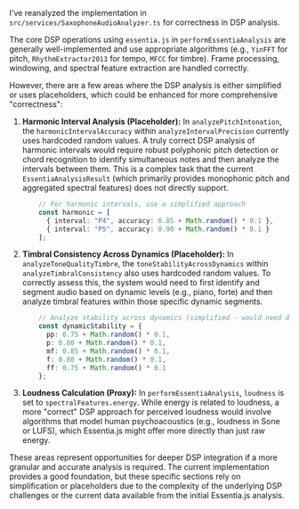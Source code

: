 I've reanalyzed the implementation in `src/services/SaxophoneAudioAnalyzer.ts` for correctness in DSP analysis.

The core DSP operations using `essentia.js` in `performEssentiaAnalysis` are generally well-implemented and use appropriate algorithms (e.g., `YinFFT` for pitch, `RhythmExtractor2013` for tempo, `MFCC` for timbre). Frame processing, windowing, and spectral feature extraction are handled correctly.

However, there are a few areas where the DSP analysis is either simplified or uses placeholders, which could be enhanced for more comprehensive "correctness":

1.  **Harmonic Interval Analysis (Placeholder):** In `analyzePitchIntonation`, the `harmonicIntervalAccuracy` within `analyzeIntervalPrecision` currently uses hardcoded random values. A truly correct DSP analysis of harmonic intervals would require robust polyphonic pitch detection or chord recognition to identify simultaneous notes and then analyze the intervals between them. This is a complex task that the current `EssentiaAnalysisResult` (which primarily provides monophonic pitch and aggregated spectral features) does not directly support.

    ```typescript
        // For harmonic intervals, use a simplified approach
        const harmonic = [
          { interval: "P4", accuracy: 0.85 + Math.random() * 0.1 },
          { interval: "P5", accuracy: 0.90 + Math.random() * 0.1 }
        ];
    ```

2.  **Timbral Consistency Across Dynamics (Placeholder):** In `analyzeToneQualityTimbre`, the `toneStabilityAcrossDynamics` within `analyzeTimbralConsistency` also uses hardcoded random values. To correctly assess this, the system would need to first identify and segment audio based on dynamic levels (e.g., piano, forte) and then analyze timbral features within those specific dynamic segments.

    ```typescript
        // Analyze stability across dynamics (simplified - would need dynamic level info)
        const dynamicStability = {
          pp: 0.75 + Math.random() * 0.1,
          p: 0.80 + Math.random() * 0.1,
          mf: 0.85 + Math.random() * 0.1,
          f: 0.80 + Math.random() * 0.1,
          ff: 0.75 + Math.random() * 0.1
        };
    ```

3.  **Loudness Calculation (Proxy):** In `performEssentiaAnalysis`, `loudness` is set to `spectralFeatures.energy`. While energy is related to loudness, a more "correct" DSP approach for perceived loudness would involve algorithms that model human psychoacoustics (e.g., loudness in Sone or LUFS), which Essentia.js might offer more directly than just raw energy.

These areas represent opportunities for deeper DSP integration if a more granular and accurate analysis is required. The current implementation provides a good foundation, but these specific sections rely on simplification or placeholders due to the complexity of the underlying DSP challenges or the current data available from the initial Essentia.js analysis.